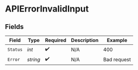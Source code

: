 # APIErrorInvalidInput


## Fields

| Field              | Type               | Required           | Description        | Example            |
| ------------------ | ------------------ | ------------------ | ------------------ | ------------------ |
| `Status`           | *int*              | :heavy_check_mark: | N/A                | 400                |
| `Error`            | *string*           | :heavy_check_mark: | N/A                | Bad request        |